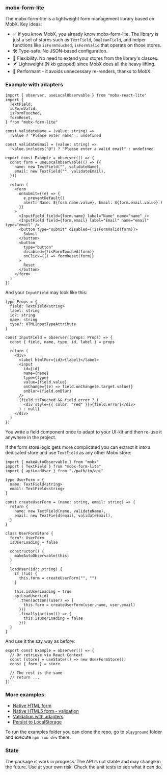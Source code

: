 ### mobx-form-lite

The mobx-form-lite is a lightweight form management library based on MobX. Key ideas:

- ✅ If you know MobX, you already know mobx-form-lite. The library is just a set of stores such as `TextField`, `BooleanField`, and helper functions like `isFormTouched`, `isFormValid` that operate on those stores.
- 🛠️ Type-safe. No JSON-based configuration.
- 🔄 Flexibility. No need to extend your stores from the library's classes.
- 🪶 Lightweight (N kb gzipped) since MobX does all the heavy lifting.
- 🚀 Performant - it avoids unnecessary re-renders, thanks to MobX.

### Example with adapters

```tsx
import { observer, useLocalObservable } from "mobx-react-lite"
import {
  TextField,
  isFormValid,
  isFormTouched,
  formReset,
} from "mobx-form-lite"

const validateName = (value: string) =>
  !value ? "Please enter name" : undefined

const validateEmail = (value: string) =>
  !value.includes("@") ? "Please enter a valid email" : undefined

export const Example = observer(() => {
  const form = useLocalObservable(() => ({
    name: new TextField("", validateName),
    email: new TextField("", validateEmail),
  }))

  return (
    <form
      onSubmit={(e) => {
        e.preventDefault()
        alert(`Name: ${form.name.value}, Email: ${form.email.value}`)
      }}
    >
      <InputField field={form.name} label="Name" name="name" />
      <InputField field={form.email} label="Email" name="email" type="email" />
      <button type="submit" disabled={!isFormValid(form)}>
        Submit
      </button>
      <button
        type="button"
        disabled={!isFormTouched(form)}
        onClick={() => formReset(form)}
      >
        Reset
      </button>
    </form>
  )
})
```

And your `InputField` may look like this:

```tsx
type Props = {
  field: TextField<string>
  label: string
  id?: string
  name: string
  type?: HTMLInputTypeAttribute
}

const InputField = observer((props: Props) => {
  const { field, name, type, id, label } = props

  return (
    <div>
      <label htmlFor={id}>{label}</label>
      <input
        id={id}
        name={name}
        type={type}
        value={field.value}
        onChange={(e) => field.onChange(e.target.value)}
        onBlur={field.onBlur}
      />
      {field.isTouched && field.error ? (
        <div style={{ color: "red" }}>{field.error}</div>
      ) : null}
    </div>
  )
})
```

You write a field component once to adapt to your UI-kit and then re-use it anywhere in the project.

If the form store logic gets more complicated you can extract it into a dedicated store and use `TextField` as any other Mobx store:

```tsx
import { makeAutoObservable } from "mobx"
import { TextField } from "mobx-form-lite"
import { apiLoadUser } from "./path/to/api"

type UserForm = {
  name: TextField<string>
  email: TextField<string>
}

const createUserForm = (name: string, email: string) => {
  return {
    name: new TextField(name, validateName),
    email: new TextField(email, validateEmail),
  }
}

class UserFormStore {
  form?: UserForm
  isUserLoading = false

  constructor() {
    makeAutoObservable(this)
  }

  loadUser(id?: string) {
    if (!id) {
      this.form = createUserForm("", "")
    }

    this.isUserLoading = true
    apiLoadUser(id)
      .then(action((user) => {
        this.form = createUserForm(user.name, user.email)
      }))
      .finally(action(() => {
        this.isUserLoading = false
      }))
  }
}
```

And use it the say way as before:

```tsx
export const Example = observer(() => {
  // Or retrieve via React Context
  const [store] = useState(() => new UserFormStore())
  const { form } = store

  // The rest is the same
  // return ...
})

```

### More examples:

- [Native HTML form](./playground/src/examples/native-html-form.tsx)
- [Native HTML5 form - validation](./playground/src/examples/native-html-form-validation.tsx)
- [Validation with adapters](./playground/src/examples/native-html-form-validation-adapters.tsx)
- [Persist to LocalStorage](./playground/src/examples/native-html-form-adapters-persist.tsx)

To run the examples folder you can clone the repo, go to `playground` folder and execute `npm run dev` there.

### State

The package is work in progress. The API is not stable and may change in the future. Use at your own risk. Check the unit tests to see what it can do.
